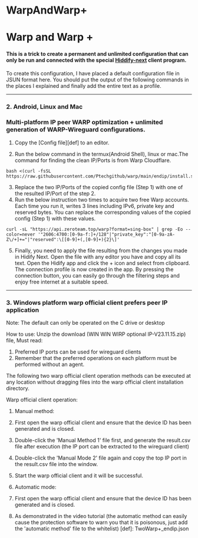 # WarpAndWarp+
# Warp and Warp +
#### This is a trick to create a permanent and unlimited configuration that can only be run and connected with the special [Hiddify-next](https://github.com/hiddify/hiddify-next/releases) client program.
 To create this configuration, I have placed a default configuration file in JSUN format here. You should put the output of the following commands in the places I explained and finally add the entire text as a profile.

---------------------------------------------------------------------
### 2. Android, Linux and Mac
###  Multi-platform IP peer WARP optimization + unlimited generation of WARP-Wireguard configurations.

1. Copy the [Config file][def] to an editor.

2. Run the below command in the termux(Android Shell), linux or mac.The command for finding the clean IP/Ports is from Warp Cloudflare.
```
bash <(curl -fsSL https://raw.githubusercontent.com/Ptechgithub/warp/main/endip/install.sh)
```
3. Replace the two IP/Ports of the copied config file (Step 1) with one of the resulted IP/Port of the step 2.
4. Run the below instruction two times to acquire two free Warp accounts. Each time you run it, writes 3 lines including IPv6, private key and reserved bytes. You can replace the corresponding values of the copied config (Step 1) with these values.
```
curl -sL "https://api.zeroteam.top/warp?format=sing-box" | grep -Eo --color=never '"2606:4700:[0-9a-f:]+/128"|"private_key":"[0-9a-zA-Z\/+]+="|"reserved":\[[0-9]+(,[0-9]+){2}\]'
```
5. Finally, you need to apply the file resulting from the changes you made in Hidify Next.
Open the file with any editor you have and copy all its text.
Open the Hidify app and click the + icon and select from clipboard.
The connection profile is now created in the app. By pressing the connection button, you can easily go through the filtering steps and enjoy free internet at a suitable speed.
--------------------------------------------------------------
### 3. Windows platform warp official client prefers peer IP application

Note: The default can only be operated on the C drive or desktop

How to use: Unzip the download (WIN WIN WIRP optional IP-V23.11.15.zip) file,
Must read:
1. Preferred IP ports can be used for wireguard clients
2. Remember that the preferred operations on each platform must be performed without an agent.

The following two warp official client operation methods can be executed at any location without dragging files into the warp official client installation directory.

Warp official client operation:
1. Manual method:
1. First open the warp official client and ensure that the device ID has been generated and is closed.
2. Double-click the 'Manual Method 1' file first, and generate the result.csv file after execution (the IP port can be extracted to the wireguard client)
3. Double-click the 'Manual Mode 2' file again and copy the top IP port in the result.csv file into the window.
4. Start the warp official client and it will be successful.

2. Automatic mode:
1. First open the warp official client and ensure that the device ID has been generated and is closed.
2. As demonstrated in the video tutorial (the automatic method can easily cause the protection software to warn you that it is poisonous, just add the 'automatic method' file to the whitelist)
[def]: TwoWarp+_endip.json
